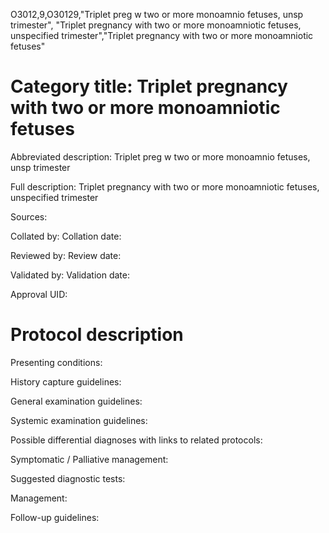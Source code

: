 O3012,9,O30129,"Triplet preg w two or more monoamnio fetuses, unsp trimester", "Triplet pregnancy with two or more monoamniotic fetuses, unspecified trimester","Triplet pregnancy with two or more monoamniotic fetuses"
# Category title: Triplet pregnancy with two or more monoamniotic fetuses

Abbreviated description: Triplet preg w two or more monoamnio fetuses, unsp trimester

Full description: Triplet pregnancy with two or more monoamniotic fetuses, unspecified trimester

Sources:

Collated by:
Collation date:

Reviewed by:
Review date:

Validated by:
Validation date:

Approval UID:

# Protocol description

Presenting conditions:

History capture guidelines:

General examination guidelines:

Systemic examination guidelines:

Possible differential diagnoses with links to related protocols:

Symptomatic / Palliative management:

Suggested diagnostic tests:

Management:

Follow-up guidelines:
